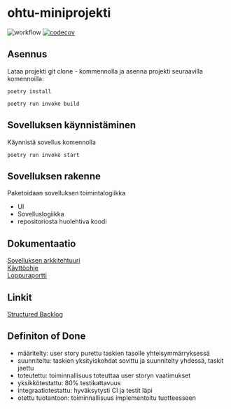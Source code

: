 # ohtu-miniprojekti

![workflow](https://github.com/aitoAarni/ohtu-miniprojekti/actions/workflows/main.yml/badge.svg)
[![codecov](https://codecov.io/gh/aitoAarni/ohtu-miniprojekti/branch/main/graph/badge.svg?token=Y13KH8K0M0)](https://codecov.io/gh/aitoAarni/ohtu-miniprojekti)

## Asennus

Lataa projekti git clone - kommennolla ja asenna projekti seuraavilla komennoilla:

```
poetry install
```

```
poetry run invoke build
```

## Sovelluksen käynnistäminen

Käynnistä sovellus komennolla

```
poetry run invoke start
```

## Sovelluksen rakenne

Paketoidaan sovelluksen toimintalogiikka

- UI
- Sovelluslogiikka
- repositoriosta huolehtiva koodi

## Dokumentaatio

[Sovelluksen arkkitehtuuri](/documentation/architecture.md)  
[Käyttöohje](/documentation/operation-manual.md)  
[Loppuraportti](/documentation/loppuraportti-fi.md)

## Linkit

[Structured Backlog](https://docs.google.com/spreadsheets/d/1XYFtrZ4NT5crDIYqlv-1CX1kRro6Nn1QrsbifLbLkDY/edit?usp=sharing)

## Definiton of Done

- määritelty: user story purettu taskien tasolle yhteisymmärryksessä
- suunniteltu: taskien yksityiskohdat sovittu ja suunnitelty yhdessä, taskit jaettu
- toteutettu: toiminnallisuus toteuttaa user storyn vaatimukset
- yksikkötestattu: 80% testikattavuus
- integraatiotestattu: hyväksytysti CI ja testit läpi
- otettu tuotantoon: toiminnallisuus implementoitu tuotteesseen
